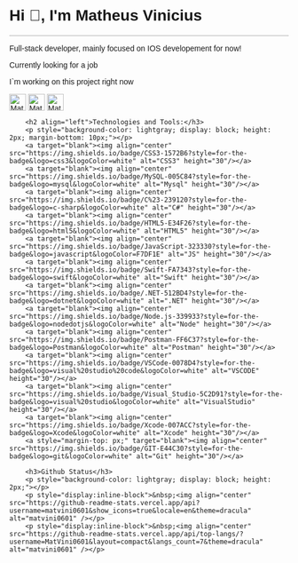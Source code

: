 
<div style="font-family: Arial, Helvetica, sans-serif;">
    <h1 align="left">Hi 👋, I'm Matheus Vinicius</h1>
    <p style="background-color: lightgray; display: block; height: 2px;"></p>
        <p>Full-stack developer, mainly focused on IOS developement for now!</p>
        <p>Currently looking for a job</p>
        <p>I`m working on <a style="text-decoration: none;" href="https://github.com/MatVini0601/gflProject">this project</a> right now</p>
        <a href="https://linkedin.com/in/matheus-vinícius-9b0b441a0" target="blank"><img align="center" src="https://img.shields.io/badge/LinkedIn-0077B5?style=for-the-badge&logo=linkedin&logoColor=white" alt="Matheus Vinicius" height="30"/></a>
        <a href="https://github.com/MatVini0601" target="blank"><img align="center" src="https://img.shields.io/badge/GitHub-100000?style=for-the-badge&logo=github&logoColor=white" alt="MatVini0601" height="30"/></a>
        <a href="mailto:matheus1ro@hotmail.com" target="blank"><img align="center" src="https://img.shields.io/badge/Microsoft_Outlook-0078D4?style=for-the-badge&logo=microsoft-outlook&logoColor=white" alt="Matheus Vinicius" height="30"/></a>

                
        <h2 align="left">Technologies and Tools:</h3>
        <p style="background-color: lightgray; display: block; height: 2px; margin-bottom: 10px;"></p>
        <a target="blank"><img align="center" src="https://img.shields.io/badge/CSS3-1572B6?style=for-the-badge&logo=css3&logoColor=white" alt="CSS3" height="30"/></a>
        <a target="blank"><img align="center" src="https://img.shields.io/badge/MySQL-005C84?style=for-the-badge&logo=mysql&logoColor=white" alt="Mysql" height="30"/></a>
        <a target="blank"><img align="center" src="https://img.shields.io/badge/C%23-239120?style=for-the-badge&logo=c-sharp&logoColor=white" alt="C#" height="30"/></a>
        <a target="blank"><img align="center" src="https://img.shields.io/badge/HTML5-E34F26?style=for-the-badge&logo=html5&logoColor=white" alt="HTML5" height="30"/></a>
        <a target="blank"><img align="center" src="https://img.shields.io/badge/JavaScript-323330?style=for-the-badge&logo=javascript&logoColor=F7DF1E" alt="JS" height="30"/></a>
        <a target="blank"><img align="center" src="https://img.shields.io/badge/Swift-FA7343?style=for-the-badge&logo=swift&logoColor=white" alt="Swift" height="30"/></a>
        <a target="blank"><img align="center" src="https://img.shields.io/badge/.NET-512BD4?style=for-the-badge&logo=dotnet&logoColor=white" alt=".NET" height="30"/></a>
        <a target="blank"><img align="center" src="https://img.shields.io/badge/Node.js-339933?style=for-the-badge&logo=nodedotjs&logoColor=white" alt="Node" height="30"/></a>
        <a target="blank"><img align="center" src="https://img.shields.io/badge/Postman-FF6C37?style=for-the-badge&logo=Postman&logoColor=white" alt="Postman" height="30"/></a>
        <a target="blank"><img align="center" src="https://img.shields.io/badge/VSCode-0078D4?style=for-the-badge&logo=visual%20studio%20code&logoColor=white" alt="VSCODE" height="30"/></a>
        <a target="blank"><img align="center" src="https://img.shields.io/badge/Visual_Studio-5C2D91?style=for-the-badge&logo=visual%20studio&logoColor=white" alt="VisualStudio" height="30"/></a>
        <a target="blank"><img align="center" src="https://img.shields.io/badge/Xcode-007ACC?style=for-the-badge&logo=Xcode&logoColor=white" alt="Xcode" height="30"/></a>
        <a style="margin-top: px;" target="blank"><img align="center" src="https://img.shields.io/badge/GIT-E44C30?style=for-the-badge&logo=git&logoColor=white" alt="Git" height="30"/></a>

        <h3>Github Status</h3>
        <p style="background-color: lightgray; display: block; height: 2px;"></p>
        <p style="display:inline-block">&nbsp;<img align="center" src="https://github-readme-stats.vercel.app/api?username=matvini0601&show_icons=true&locale=en&theme=dracula" alt="matvini0601" /></p>
        <p style="display:inline-block">&nbsp;<img align="center" src="https://github-readme-stats.vercel.app/api/top-langs/?username=MatVini0601&layout=compact&langs_count=7&theme=dracula" alt="matvini0601" /></p>
</div>

   


